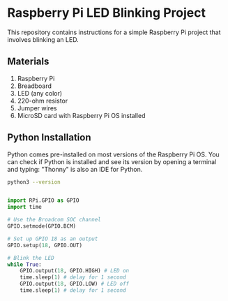 # Raspberry Pi LED Blinking Project

This repository contains instructions for a simple Raspberry Pi project that involves blinking an LED.

## Materials

1. Raspberry Pi
2. Breadboard
3. LED (any color)
4. 220-ohm resistor
5. Jumper wires
6. MicroSD card with Raspberry Pi OS installed

## Python Installation

Python comes pre-installed on most versions of the Raspberry Pi OS. You can check if Python is installed and see its version by opening a terminal and typing:
"Thonny" is also an IDE for Python.

```bash
python3 --version
```


```python

import RPi.GPIO as GPIO
import time

# Use the Broadcom SOC channel
GPIO.setmode(GPIO.BCM)

# Set up GPIO 18 as an output
GPIO.setup(18, GPIO.OUT)

# Blink the LED
while True:
    GPIO.output(18, GPIO.HIGH) # LED on
    time.sleep(1) # delay for 1 second
    GPIO.output(18, GPIO.LOW) # LED off
    time.sleep(1) # delay for 1 second
```

